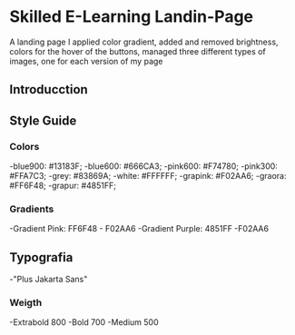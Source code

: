 # Skilled E-Learning Landin-Page
A landing page I applied color gradient, added and removed brightness, colors for the hover of the buttons, managed three different types of images, one for each version of my page

## Introducction

## Style Guide

### Colors

-blue900: #13183F;
-blue600: #666CA3;
-pink600: #F74780;
-pink300: #FFA7C3;
-grey: #83869A;
-white: #FFFFFF;
-grapink: #F02AA6;
-graora: #FF6F48;
-grapur: #4851FF;

### Gradients

-Gradient Pink: FF6F48 - F02AA6
-Gradient Purple: 4851FF -F02AA6

## Typografia

-"Plus Jakarta Sans"

### Weigth
-Extrabold 800
-Bold 700
-Medium 500
